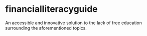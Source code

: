 # financialliteracyguide
An accessible and innovative solution to the lack of free education surrounding the aforementioned topics.

